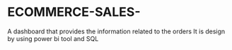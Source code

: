 # ECOMMERCE-SALES-
A dashboard that provides the information related to the orders It is design by using power bi tool and SQL
